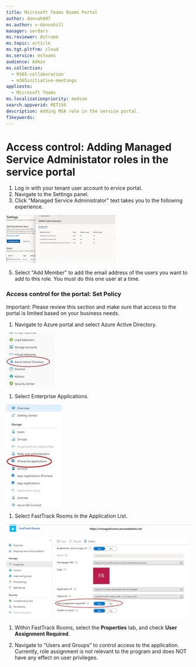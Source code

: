```yaml
---
title: Microsoft Teams Rooms Portal
author: donnah007
ms.author: v-donnahill
manager: serdars
ms.reviewer: dstrome 
ms.topic: article
ms.tgt.pltfrm: cloud
ms.service: msteams
audience: Admin
ms.collection: 
  - M365-collaboration
  - m365initiative-meetings
appliesto: 
  - Microsoft Teams
ms.localizationpriority: medium
search.appverid: MET150
description: Adding MSA role in the service portal.
f1keywords: 
---
```



# Access control: Adding Managed Service Administator roles in the service portal 


1. Log in with your tenant user account to ervice portal. 
1. Navigate to the Settings panel.
1. Click "Managed Service Administrator" text takes you to the following experience.   


![Figure 13](media/rooms-portal-guide.013.jpg) 



5. Select  "Add Member"  to add the email address of the users you want to add to this role. You must do this one user at a time.  

<!--[Figure 14](media/rooms-portal-guide.014.jpg)  -->


### Access control for the portal: Set Policy 
Important: Please review this section and make sure that access to the portal is limited based on your business needs. 

1. Navigate to Azure portal and select Azure Active Directory. 

![Figure 15](media/rooms-portal-guide.015.jpg) 



1. Select Enterprise Applications.

![Figure 16](media/rooms-portal-guide.016.jpg)  



1. Select FastTrack Rooms in the Application List.



![Figure 17](media/rooms-portal-guide.017.jpg) 



![Figure 18](media/rooms-portal-guide.018.jpg) 

1. Within FastTrack Rooms, select the **Properties** tab, and check **User Assignment Required**. 



1. Navigate to “Users and Groups” to control access to the application. Currently, role assignment is not relevant to the program and does NOT have any effect on user privileges. 

<!--![Figure 19](media/rooms-portal-guide.019.jpg) -->